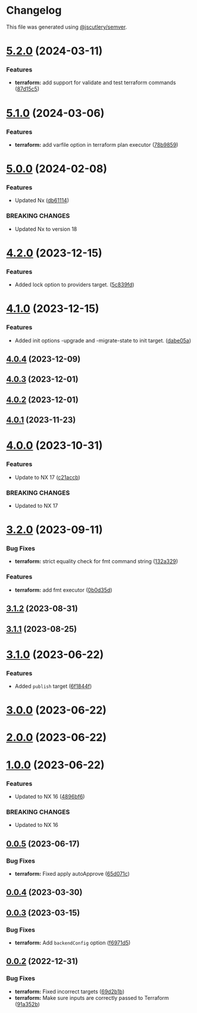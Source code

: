 # Changelog

This file was generated using [@jscutlery/semver](https://github.com/jscutlery/semver).

# [5.2.0](https://github.com/TriPSs/nx-extend/compare/terraform@5.1.0...terraform@5.2.0) (2024-03-11)


### Features

* **terraform:** add support for validate and test terraform commands ([87d15c5](https://github.com/TriPSs/nx-extend/commit/87d15c5b840588e9e87cc65ed4272e62a1ad86dc))



# [5.1.0](https://github.com/TriPSs/nx-extend/compare/terraform@5.0.0...terraform@5.1.0) (2024-03-06)


### Features

* **terraform:** add varfile option in terraform plan executor ([78b9859](https://github.com/TriPSs/nx-extend/commit/78b9859ed928c5163ace32c86070fa15f23aa304))



# [5.0.0](https://github.com/TriPSs/nx-extend/compare/terraform@4.2.0...terraform@5.0.0) (2024-02-08)


### Features

* Updated Nx ([db61114](https://github.com/TriPSs/nx-extend/commit/db61114abc4991ae0e66ade0660b2baee76263f0))


### BREAKING CHANGES

* Updated Nx to version 18



# [4.2.0](https://github.com/TriPSs/nx-extend/compare/terraform@4.1.0...terraform@4.2.0) (2023-12-15)


### Features

* Added lock option to providers target. ([5c839fd](https://github.com/TriPSs/nx-extend/commit/5c839fdeef0fed92b46654a14755ea6f12842be7))



# [4.1.0](https://github.com/TriPSs/nx-extend/compare/terraform@4.0.4...terraform@4.1.0) (2023-12-15)


### Features

* Added init options -upgrade and -migrate-state to init target. ([dabe05a](https://github.com/TriPSs/nx-extend/commit/dabe05a7d9ff0095e447d51896347e2c8f46e917))



## [4.0.4](https://github.com/TriPSs/nx-extend/compare/terraform@4.0.3...terraform@4.0.4) (2023-12-09)



## [4.0.3](https://github.com/TriPSs/nx-extend/compare/terraform@4.0.2...terraform@4.0.3) (2023-12-01)



## [4.0.2](https://github.com/TriPSs/nx-extend/compare/terraform@4.0.1...terraform@4.0.2) (2023-12-01)



## [4.0.1](https://github.com/TriPSs/nx-extend/compare/terraform@4.0.0...terraform@4.0.1) (2023-11-23)



# [4.0.0](https://github.com/TriPSs/nx-extend/compare/terraform@3.2.0...terraform@4.0.0) (2023-10-31)


### Features

* Update to NX 17 ([c21accb](https://github.com/TriPSs/nx-extend/commit/c21accbed588d43cb5a53b4ce5d061722e7740f2))


### BREAKING CHANGES

* Updated to NX 17



# [3.2.0](https://github.com/TriPSs/nx-extend/compare/terraform@3.1.2...terraform@3.2.0) (2023-09-11)


### Bug Fixes

* **terraform:** strict equality check for fmt command string ([132a329](https://github.com/TriPSs/nx-extend/commit/132a32956f40d60746bf6573b58bcd4d0ace1fc2))


### Features

* **terraform:** add fmt executor ([0b0d35d](https://github.com/TriPSs/nx-extend/commit/0b0d35dd1f8e709c357af27d88dcbfb3752ef2bc))



## [3.1.2](https://github.com/TriPSs/nx-extend/compare/terraform@3.1.1...terraform@3.1.2) (2023-08-31)



## [3.1.1](https://github.com/TriPSs/nx-extend/compare/terraform@3.1.0...terraform@3.1.1) (2023-08-25)



# [3.1.0](https://github.com/TriPSs/nx-extend/compare/terraform@3.0.0...terraform@3.1.0) (2023-06-22)


### Features

* Added `publish` target ([6f1844f](https://github.com/TriPSs/nx-extend/commit/6f1844f792b704d63fca2663363ca0f65fe6451c))



# [3.0.0](https://github.com/TriPSs/nx-extend/compare/terraform@2.0.0...terraform@3.0.0) (2023-06-22)



# [2.0.0](https://github.com/TriPSs/nx-extend/compare/terraform@1.0.0...terraform@2.0.0) (2023-06-22)



# [1.0.0](https://github.com/TriPSs/nx-extend/compare/terraform@0.0.5...terraform@1.0.0) (2023-06-22)


### Features

* Updated to NX 16 ([4896bf6](https://github.com/TriPSs/nx-extend/commit/4896bf66940e1b69e0f2e3971a7864a1da20b2ef))


### BREAKING CHANGES

* Updated to NX 16



## [0.0.5](https://github.com/TriPSs/nx-extend/compare/terraform@0.0.4...terraform@0.0.5) (2023-06-17)


### Bug Fixes

* **terraform:** Fixed apply autoApprove ([65d071c](https://github.com/TriPSs/nx-extend/commit/65d071c7e4b0eeb49632477204ac70369ae0f32c))



## [0.0.4](https://github.com/TriPSs/nx-extend/compare/terraform@0.0.3...terraform@0.0.4) (2023-03-30)



## [0.0.3](https://github.com/TriPSs/nx-extend/compare/terraform@0.0.2...terraform@0.0.3) (2023-03-15)


### Bug Fixes

* **terraform:** Add `backendConfig` option ([f6971d5](https://github.com/TriPSs/nx-extend/commit/f6971d54c26e1ac30f726b6917ed9dde51cb5f42))



## [0.0.2](https://github.com/TriPSs/nx-extend/compare/terraform@0.0.1...terraform@0.0.2) (2022-12-31)


### Bug Fixes

* **terraform:** Fixed incorrect targets ([69d2b1b](https://github.com/TriPSs/nx-extend/commit/69d2b1b949d019319c641b143b671243dffc821b))
* **terraform:** Make sure inputs are correctly passed to Terraform ([91a352b](https://github.com/TriPSs/nx-extend/commit/91a352b212755f080bb6bae4ca1d0a05e4e548dd))
